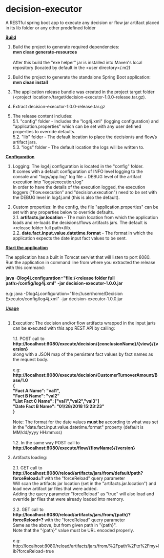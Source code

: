 # decision-executor
A RESTful spring boot app to execute any decision or flow jar artifact placed in its lib folder or any other predefined folder

<u>**Build**</u>

1. Build the project to generate required dependencies:<br>
**mvn clean generate-resources**
<br><br>
After this build the "exe helper" jar is installed into Maven's local repository (located by default in the \<user directory\>/.m2)
 
2. Build the project to generate the standalone Spring Boot application:<br>
**mvn clean install**

3. The application release bundle was created in the project target folder (\<project location\>/target/decision-executor-1.0.0-release.tar.gz).

4. Extract decision-executor-1.0.0-release.tar.gz

5. The release content includes:<br>
5.1. "config" folder - Includes the "log4j.xml" (logging configuration) and "application.properties" which can be set with any user defined properties to override defaults.<br>
5.2. "lib" folder - The default location to place the decision/s and flow/s artifact jars.<br>
5.3. "logs" folder - The default location the logs will be written to.

<u>**Configuration**</u>

1. Logging: The log4j configuration is located in the "config" folder.<br>
It comes with a default configuration of INFO level logging to the console and "logs/app.log" log file + DEBUG level of the artifact execution into "logs/execution.log"<br>
In order to have the details of the execution logged, the execution loggers ("flow.execution" and "decision.execution") need to be set with the DEBUG level in log4j.xml (this is also the default).

2. Custom properties: In the config, the file "application.properties" can be set with any properties below to override defaults.<br>
2.1. **artifacts.jar.location** - The main location from which the application loads and re-loads the decisions/flows artifacts jars. The default is \<release folder full path\>/lib.<br>
2.2. **date.fact.input.value.datetime.format** - The format in which the application expects the date input fact values to be sent.

<u>**Start the application**</u>

The application has a built in Tomcat servlet that will listen to port 8080.<br>
Run the application in command line from where you extracted the release with this command:
<br><br>
**java -Dlog4j.configuration="file:/\<release folder full path\>/config/log4j.xml" -jar decision-executor-1.0.0.jar**
<br><br>
e.g: java -Dlog4j.configuration="file://user/home/Decision Executor/config/log4j.xml" -jar decision-executor-1.0.0.jar

<u>**Usage**</u><br><br>
1. Execution: The decision and/or flow artifacts wrapped in the input jar/s can be executed with this app REST API by calling:<br><br>
1.1. POST call to **http://localhost:8080/execute/decision/{conclusionName}/{view}/{version}** <br>
along with a JSON map of the persistent fact values by fact names as the request body.<br><br>
e.g:<br>
**http://localhost:8080/execute/decision/CustomerTurnoverAmount/Base/1.0<br>
{<br>
    "Fact A Name": "val1",<br>
    "Fact B Name": "val2"<br>
    "List Fact C Name": ["val1","val2","val3"]<br>
    "Date Fact B Name": "01/28/2018 15:23:23"<br>
}**<br><br>
Note: The format for the date values **must be** according to what was set in the "date.fact.input.value.datetime.format" property (default is MM/dd/yyyy HH:mm:ss)<br><br>
1.2. In the same way POST call to **http://localhost:8080/execute/flow/{flowName}/{version}**

2. Artifacts loading:<br><br>
2.1. GET call to **http://localhost:8080/reload/artifacts/jars/from/default/path?forceReload=?** with the "forceReload" query parameter<br>
Will scan the artifacts jar location (set in the "artifacts.jar.location") and load new artifact jar files that were added.<br>
Adding the query parameter "forceReload" as "true" will also load and override jar files that were already loaded into memory.<br><br>
2.2. GET call to **http://localhost:8080/reload/artifacts/jars/from/{path}?forceReload=?** with the "forceReload" query parameter<br>
Same as the above, but from given path in "{path}".<br>
Note that the "{path}" value must be URL encoded properly.<br><br>
e.g:<br>
http://localhost:8080/reload/artifacts/jars/from/%2Fpath%2Fto%2Fmy+lib?forceReload=true
